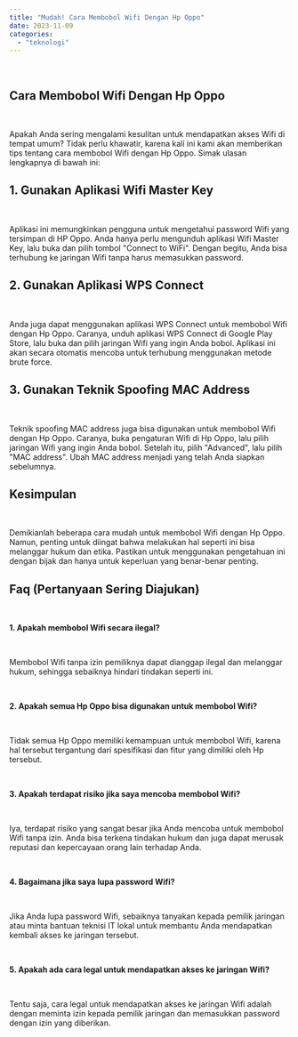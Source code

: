 ```yaml
---
title: "Mudah! Cara Membobol Wifi Dengan Hp Oppo"
date: 2023-11-09
categories: 
  - "teknologi"
---
```


 

## Cara Membobol Wifi Dengan Hp Oppo

 

Apakah Anda sering mengalami kesulitan untuk mendapatkan akses Wifi di tempat umum? Tidak perlu khawatir, karena kali ini kami akan memberikan tips tentang cara membobol Wifi dengan Hp Oppo. Simak ulasan lengkapnya di bawah ini:

## 1\. Gunakan Aplikasi Wifi Master Key

 

Aplikasi ini memungkinkan pengguna untuk mengetahui password Wifi yang tersimpan di HP Oppo. Anda hanya perlu mengunduh aplikasi Wifi Master Key, lalu buka dan pilih tombol "Connect to WiFi". Dengan begitu, Anda bisa terhubung ke jaringan Wifi tanpa harus memasukkan password.

## 2\. Gunakan Aplikasi WPS Connect

 

Anda juga dapat menggunakan aplikasi WPS Connect untuk membobol Wifi dengan Hp Oppo. Caranya, unduh aplikasi WPS Connect di Google Play Store, lalu buka dan pilih jaringan Wifi yang ingin Anda bobol. Aplikasi ini akan secara otomatis mencoba untuk terhubung menggunakan metode brute force.

## 3\. Gunakan Teknik Spoofing MAC Address

 

Teknik spoofing MAC address juga bisa digunakan untuk membobol Wifi dengan Hp Oppo. Caranya, buka pengaturan Wifi di Hp Oppo, lalu pilih jaringan Wifi yang ingin Anda bobol. Setelah itu, pilih "Advanced", lalu pilih "MAC address". Ubah MAC address menjadi yang telah Anda siapkan sebelumnya.

## Kesimpulan

 

Demikianlah beberapa cara mudah untuk membobol Wifi dengan Hp Oppo. Namun, penting untuk diingat bahwa melakukan hal seperti ini bisa melanggar hukum dan etika. Pastikan untuk menggunakan pengetahuan ini dengan bijak dan hanya untuk keperluan yang benar-benar penting.

## Faq (Pertanyaan Sering Diajukan)

 

**1\. Apakah membobol Wifi secara ilegal?**

 

Membobol Wifi tanpa izin pemiliknya dapat dianggap ilegal dan melanggar hukum, sehingga sebaiknya hindari tindakan seperti ini.

 

**2\. Apakah semua Hp Oppo bisa digunakan untuk membobol Wifi?**

 

Tidak semua Hp Oppo memiliki kemampuan untuk membobol Wifi, karena hal tersebut tergantung dari spesifikasi dan fitur yang dimiliki oleh Hp tersebut.

 

**3\. Apakah terdapat risiko jika saya mencoba membobol Wifi?**

 

Iya, terdapat risiko yang sangat besar jika Anda mencoba untuk membobol Wifi tanpa izin. Anda bisa terkena tindakan hukum dan juga dapat merusak reputasi dan kepercayaan orang lain terhadap Anda.

 

**4\. Bagaimana jika saya lupa password Wifi?**

 

Jika Anda lupa password Wifi, sebaiknya tanyakan kepada pemilik jaringan atau minta bantuan teknisi IT lokal untuk membantu Anda mendapatkan kembali akses ke jaringan tersebut.

 

**5\. Apakah ada cara legal untuk mendapatkan akses ke jaringan Wifi?**

 

Tentu saja, cara legal untuk mendapatkan akses ke jaringan Wifi adalah dengan meminta izin kepada pemilik jaringan dan memasukkan password dengan izin yang diberikan.
